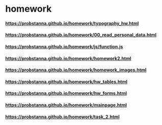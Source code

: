 # homework
#### https://probstanna.github.io/homework/typography_hw.html
#### https://probstanna.github.io/homework/00_read_personal_data.html
#### https://probstanna.github.io/homework/js/function.js
#### https://probstanna.github.io/homework/homework2.html
#### https://probstanna.github.io/homework/homework_images.html
#### https://probstanna.github.io/homework/hw_tables.html
#### https://probstanna.github.io/homework/hw_forms.html
#### https://probstanna.github.io/homework/mainpage.html
#### https://probstanna.github.io/homework/task_2.html
